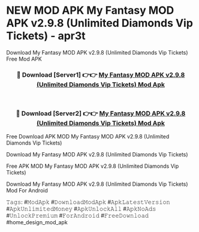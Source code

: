 # NEW MOD APK My Fantasy MOD APK v2.9.8 (Unlimited Diamonds Vip Tickets) - apr3t
Download My Fantasy MOD APK v2.9.8 (Unlimited Diamonds Vip Tickets) Free Mod APK

<div align="center">
<h3>🔴 Download [Server1] 👉👉 <a href="https://apk-comot.site?title=My_Fantasy_MOD_APK_v2.9.8_(Unlimited_Diamonds_Vip_Tickets)">My Fantasy MOD APK v2.9.8 (Unlimited Diamonds Vip Tickets) Mod Apk</a></h3><br>

<h3>🔴 Download [Server2] 👉👉 <a href="https://apk-comot.site?title=My_Fantasy_MOD_APK_v2.9.8_(Unlimited_Diamonds_Vip_Tickets)">My Fantasy MOD APK v2.9.8 (Unlimited Diamonds Vip Tickets) Mod Apk</a></h3>
</div>


Free Download APK MOD My Fantasy MOD APK v2.9.8 (Unlimited Diamonds Vip Tickets)

Download My Fantasy MOD APK v2.9.8 (Unlimited Diamonds Vip Tickets) 

Free APK MOD My Fantasy MOD APK v2.9.8 (Unlimited Diamonds Vip Tickets) 

Download My Fantasy MOD APK v2.9.8 (Unlimited Diamonds Vip Tickets) Mod For Android

𝚃𝚊𝚐𝚜: #𝙼𝚘𝚍𝙰𝚙𝚔 #𝙳𝚘𝚠𝚗𝚕𝚘𝚊𝚍𝙼𝚘𝚍𝙰𝚙𝚔 #𝙰𝚙𝚔𝙻𝚊𝚝𝚎𝚜𝚝𝚅𝚎𝚛𝚜𝚒𝚘𝚗 #𝙰𝚙𝚔𝚄𝚗𝚕𝚒𝚖𝚒𝚝𝚎𝚍𝙼𝚘𝚗𝚎𝚢 #𝙰𝚙𝚔𝚄𝚗𝚕𝚘𝚌𝚔𝙰𝚕𝚕 #𝙰𝚙𝚔𝙽𝚘𝙰𝚍𝚜 #𝚄𝚗𝚕𝚘𝚌𝚔𝙿𝚛𝚎𝚖𝚒𝚞𝚖 #𝙵𝚘𝚛𝙰𝚗𝚍𝚛𝚘𝚒𝚍 #𝙵𝚛𝚎𝚎𝙳𝚘𝚠𝚗𝚕𝚘𝚊𝚍 #home_design_mod_apk